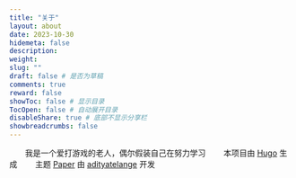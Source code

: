```yaml
---
title: "关于"
layout: about
date: 2023-10-30
hidemeta: false
description: 
weight:
slug: ""
draft: false # 是否为草稿
comments: true
reward: false
showToc: false # 显示目录
TocOpen: false # 自动展开目录
disableShare: true # 底部不显示分享栏
showbreadcrumbs: false
---
```



&emsp;&emsp;我是一个爱打游戏的老人，偶尔假装自己在努力学习
&emsp;&emsp;本项目由 [Hugo](https://gohugo.io/) 生成
&emsp;&emsp;主题 [Paper](https://github.com/adityatelange/hugo-Paper) 由 [adityatelange](https://github.com/adityatelange) 开发